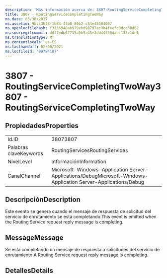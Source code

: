 ```yaml
---
description: 'Más información acerca de: 3807-RoutingServiceCompletingTwoWay'
title: 3807 - RoutingServiceCompletingTwoWay
ms.date: 03/30/2017
ms.assetid: 9bcc3b48-1b84-4fb0-89b2-c54e45304007
ms.openlocfilehash: f3116948ab979ebd98797ac9b4feefc8dcc30d62
ms.sourcegitcommit: ddf7edb67715a5b9a45e3dd44536dabc153c1de0
ms.translationtype: MT
ms.contentlocale: es-ES
ms.lasthandoff: 02/06/2021
ms.locfileid: "99794187"
---
```

# <a name="3807---routingservicecompletingtwoway"></a><span data-ttu-id="2494f-103">3807 - RoutingServiceCompletingTwoWay</span><span class="sxs-lookup"><span data-stu-id="2494f-103">3807 - RoutingServiceCompletingTwoWay</span></span>

## <a name="properties"></a><span data-ttu-id="2494f-104">Propiedades</span><span class="sxs-lookup"><span data-stu-id="2494f-104">Properties</span></span>  
  
|||  
|-|-|  
|<span data-ttu-id="2494f-105">Id.</span><span class="sxs-lookup"><span data-stu-id="2494f-105">ID</span></span>|<span data-ttu-id="2494f-106">3807</span><span class="sxs-lookup"><span data-stu-id="2494f-106">3807</span></span>|  
|<span data-ttu-id="2494f-107">Palabras clave</span><span class="sxs-lookup"><span data-stu-id="2494f-107">Keywords</span></span>|<span data-ttu-id="2494f-108">RoutingServices</span><span class="sxs-lookup"><span data-stu-id="2494f-108">RoutingServices</span></span>|  
|<span data-ttu-id="2494f-109">Nivel</span><span class="sxs-lookup"><span data-stu-id="2494f-109">Level</span></span>|<span data-ttu-id="2494f-110">Información</span><span class="sxs-lookup"><span data-stu-id="2494f-110">Information</span></span>|  
|<span data-ttu-id="2494f-111">Canal</span><span class="sxs-lookup"><span data-stu-id="2494f-111">Channel</span></span>|<span data-ttu-id="2494f-112">Microsoft-Windows-Application Server-Applications/Debug</span><span class="sxs-lookup"><span data-stu-id="2494f-112">Microsoft-Windows-Application Server-Applications/Debug</span></span>|  
  
## <a name="description"></a><span data-ttu-id="2494f-113">Descripción</span><span class="sxs-lookup"><span data-stu-id="2494f-113">Description</span></span>  

 <span data-ttu-id="2494f-114">Este evento se genera cuando el mensaje de respuesta de solicitud del servicio de enrutamiento se está completando.</span><span class="sxs-lookup"><span data-stu-id="2494f-114">This event is emitted when the Routing Service request reply message is completing.</span></span>  
  
## <a name="message"></a><span data-ttu-id="2494f-115">Message</span><span class="sxs-lookup"><span data-stu-id="2494f-115">Message</span></span>  

 <span data-ttu-id="2494f-116">Se está completando un mensaje de respuesta a solicitudes del servicio de enrutamiento.</span><span class="sxs-lookup"><span data-stu-id="2494f-116">A Routing Service request reply message is completing.</span></span>  
  
## <a name="details"></a><span data-ttu-id="2494f-117">Detalles</span><span class="sxs-lookup"><span data-stu-id="2494f-117">Details</span></span>
